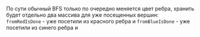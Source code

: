 По сути обычный BFS только по очередно меняется цвет ребра, хранить будет отдельно два массива для уже посещенных вершин:
<code>fromRedIsDone</code> - уже посетили из красного ребра и <code>fromBlueIsDone</code> - уже посетили из синего ребра и 